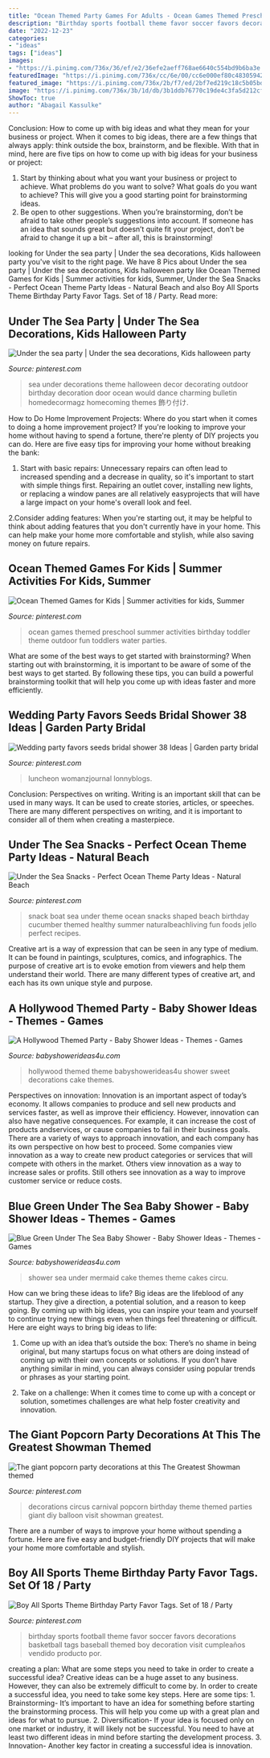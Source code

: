 ```yaml
---
title: "Ocean Themed Party Games For Adults - Ocean Games Themed Preschool Summer Activities Birthday Toddler Theme Outdoor Fun Toddlers Water Parties"
description: "Birthday sports football theme favor soccer favors decorations basketball tags baseball themed boy decoration visit cumpleaños vendido producto por"
date: "2022-12-23"
categories:
- "ideas"
tags: ["ideas"]
images:
- "https://i.pinimg.com/736x/36/ef/e2/36efe2aeff768ae6640c554bd9b6ba3e.jpg"
featuredImage: "https://i.pinimg.com/736x/cc/6e/00/cc6e000ef80c483059424270e2c5c8c1--homecoming-decorations-under-the-sea-decorations-prom.jpg"
featured_image: "https://i.pinimg.com/736x/2b/f7/ed/2bf7ed219c18c5b05bdd1c3093ca8dcd.jpg"
image: "https://i.pinimg.com/736x/3b/1d/db/3b1ddb76770c19de4c3fa5d212cf97c9.jpg"
ShowToc: true
author: "Abagail Kassulke"
---
```



Conclusion: How to come up with big ideas and what they mean for your business or project.
When it comes to big ideas, there are a few things that always apply: think outside the box, brainstorm, and be flexible. With that in mind, here are five tips on how to come up with big ideas for your business or project: 
1. Start by thinking about what you want your business or project to achieve. What problems do you want to solve? What goals do you want to achieve? This will give you a good starting point for brainstorming ideas. 
2. Be open to other suggestions. When you’re brainstorming, don’t be afraid to take other people’s suggestions into account. If someone has an idea that sounds great but doesn’t quite fit your project, don’t be afraid to change it up a bit – after all, this is brainstorming! 

	

		
looking for Under the sea party | Under the sea decorations, Kids halloween party you've visit to the right page. We have 8 Pics about Under the sea party | Under the sea decorations, Kids halloween party like Ocean Themed Games for Kids | Summer activities for kids, Summer, Under the Sea Snacks - Perfect Ocean Theme Party Ideas - Natural Beach and also Boy All Sports Theme Birthday Party Favor Tags. Set of 18 / Party. Read more:
		
    
## Under The Sea Party | Under The Sea Decorations, Kids Halloween Party

<img loading=lazy src="https://i.pinimg.com/736x/cc/6e/00/cc6e000ef80c483059424270e2c5c8c1--homecoming-decorations-under-the-sea-decorations-prom.jpg" onerror="this.onerror=null;this.src='https://tse4.mm.bing.net/th?id=OIP.JJwDARDw1jxzVsmz8QwFKAHaJ4&amp;pid=15.1';" alt="Under the sea party | Under the sea decorations, Kids halloween party">

_Source: pinterest.com_

>sea under decorations theme halloween decor decorating outdoor birthday decoration door ocean would dance charming bulletin homedecormagz homecoming themes 飾り付け. 

	

How to Do Home Improvement Projects: Where do you start when it comes to doing a home improvement project?
If you're looking to improve your home without having to spend a fortune, there're plenty of DIY projects you can do. Here are five easy tips for improving your home without breaking the bank:
1. Start with basic repairs: Unnecessary repairs can often lead to increased spending and a decrease in quality, so it's important to start with simple things first. Repairing an outlet cover, installing new lights, or replacing a window panes are all relatively easyprojects that will have a large impact on your home's overall look and feel.

2.Consider adding features: When you're starting out, it may be helpful to think about adding features that you don't currently have in your home. This can help make your home more comfortable and stylish, while also saving money on future repairs.

    
## Ocean Themed Games For Kids | Summer Activities For Kids, Summer

<img loading=lazy src="https://i.pinimg.com/736x/2b/f7/ed/2bf7ed219c18c5b05bdd1c3093ca8dcd.jpg" onerror="this.onerror=null;this.src='https://tse2.mm.bing.net/th?id=OIP.QVGB3sjo7dxI6hy9tLtjYwHaLF&amp;pid=15.1';" alt="Ocean Themed Games for Kids | Summer activities for kids, Summer">

_Source: pinterest.com_

>ocean games themed preschool summer activities birthday toddler theme outdoor fun toddlers water parties. 

	

What are some of the best ways to get started with brainstorming?
When starting out with brainstorming, it is important to be aware of some of the best ways to get started. By following these tips, you can build a powerful brainstorming toolkit that will help you come up with ideas faster and more efficiently.

    
## Wedding Party Favors Seeds Bridal Shower 38 Ideas | Garden Party Bridal

<img loading=lazy src="https://i.pinimg.com/originals/99/8d/24/998d24bfd3f99f0884f1fa2a59c06743.jpg" onerror="this.onerror=null;this.src='https://tse4.mm.bing.net/th?id=OIP.k3Z7OP90bogSbWqwQSsQ1AAAAA&amp;pid=15.1';" alt="Wedding party favors seeds bridal shower 38 Ideas | Garden party bridal">

_Source: pinterest.com_

>luncheon womanzjournal lonnyblogs. 

	

Conclusion: Perspectives on writing.
Writing is an important skill that can be used in many ways. It can be used to create stories, articles, or speeches. There are many different perspectives on writing, and it is important to consider all of them when creating a masterpiece.

    
## Under The Sea Snacks - Perfect Ocean Theme Party Ideas - Natural Beach

<img loading=lazy src="https://i.pinimg.com/736x/3b/1d/db/3b1ddb76770c19de4c3fa5d212cf97c9.jpg" onerror="this.onerror=null;this.src='https://tse3.mm.bing.net/th?id=OIP.RM37EYz9YNGkDO8RoRGMrgHaLH&amp;pid=15.1';" alt="Under the Sea Snacks - Perfect Ocean Theme Party Ideas - Natural Beach">

_Source: pinterest.com_

>snack boat sea under theme ocean snacks shaped beach birthday cucumber themed healthy summer naturalbeachliving fun foods jello perfect recipes. 

	

Creative art is a way of expression that can be seen in any type of medium. It can be found in paintings, sculptures, comics, and infographics. The purpose of creative art is to evoke emotion from viewers and help them understand their world. There are many different types of creative art, and each has its own unique style and purpose.

    
## A Hollywood Themed Party - Baby Shower Ideas - Themes - Games

<img loading=lazy src="http://www.babyshowerideas4u.com/wp-content/uploads/2014/01/526554_626300797401133_1353692776_n.jpg" onerror="this.onerror=null;this.src='https://tse2.mm.bing.net/th?id=OIP.8uVsPW6wjK6MO1rtBtHv8gHaFj&amp;pid=15.1';" alt="A Hollywood Themed Party - Baby Shower Ideas - Themes - Games">

_Source: babyshowerideas4u.com_

>hollywood themed theme babyshowerideas4u shower sweet decorations cake themes. 

	

Perspectives on innovation:
Innovation is an important aspect of today’s economy. It allows companies to produce and sell new products and services faster, as well as improve their efficiency. However, innovation can also have negative consequences. For example, it can increase the cost of products andservices, or cause companies to fail in their business goals. There are a variety of ways to approach innovation, and each company has its own perspective on how best to proceed. Some companies view innovation as a way to create new product categories or services that will compete with others in the market. Others view innovation as a way to increase sales or profits. Still others see innovation as a way to improve customer service or reduce costs.

    
## Blue Green Under The Sea Baby Shower - Baby Shower Ideas - Themes - Games

<img loading=lazy src="http://www.babyshowerideas4u.com/wp-content/uploads/2017/03/Blue-Green-Under-The-Sea-Baby-Shower-Tiered-Cake-600x869.jpg" onerror="this.onerror=null;this.src='https://tse2.mm.bing.net/th?id=OIP.kD6_Zv8_m2kc9thlAS2x8AHaKu&amp;pid=15.1';" alt="Blue Green Under The Sea Baby Shower - Baby Shower Ideas - Themes - Games">

_Source: babyshowerideas4u.com_

>shower sea under mermaid cake themes theme cakes circu. 

	

How can we bring these ideas to life?
Big ideas are the lifeblood of any startup. They give a direction, a potential solution, and a reason to keep going. By coming up with big ideas, you can inspire your team and yourself to continue trying new things even when things feel threatening or difficult. Here are eight ways to bring big ideas to life:
1. Come up with an idea that’s outside the box: There’s no shame in being original, but many startups focus on what others are doing instead of coming up with their own concepts or solutions. If you don’t have anything similar in mind, you can always consider using popular trends or phrases as your starting point.

2. Take on a challenge: When it comes time to come up with a concept or solution, sometimes challenges are what help foster creativity and innovation.

    
## The Giant Popcorn Party Decorations At This The Greatest Showman Themed

<img loading=lazy src="https://i.pinimg.com/736x/36/ef/e2/36efe2aeff768ae6640c554bd9b6ba3e.jpg" onerror="this.onerror=null;this.src='https://tse3.mm.bing.net/th?id=OIP.2OX-DNSTwtqB5920HkzW_gHaLG&amp;pid=15.1';" alt="The giant popcorn party decorations at this The Greatest Showman themed">

_Source: pinterest.com_

>decorations circus carnival popcorn birthday theme themed parties giant diy balloon visit showman greatest. 

	

There are a number of ways to improve your home without spending a fortune. Here are five easy and budget-friendly DIY projects that will make your home more comfortable and stylish.

    
## Boy All Sports Theme Birthday Party Favor Tags. Set Of 18 / Party

<img loading=lazy src="https://i.pinimg.com/originals/73/a5/9a/73a59accd167eb63d4b0988eb01ce876.jpg" onerror="this.onerror=null;this.src='https://tse4.mm.bing.net/th?id=OIP.ZZgw7CGz6sq2mKPnvI8QVgHaLH&amp;pid=15.1';" alt="Boy All Sports Theme Birthday Party Favor Tags. Set of 18 / Party">

_Source: pinterest.com_

>birthday sports football theme favor soccer favors decorations basketball tags baseball themed boy decoration visit cumpleaños vendido producto por. 

	

creating a plan: What are some steps you need to take in order to create a successful idea?
Creative ideas can be a huge asset to any business. However, they can also be extremely difficult to come by. In order to create a successful idea, you need to take some key steps. Here are some tips: 1. Brainstorming- It’s important to have an idea for something before starting the brainstorming process. This will help you come up with a great plan and ideas for what to pursue. 2. Diversification- If your idea is focused only on one market or industry, it will likely not be successful. You need to have at least two different ideas in mind before starting the development process. 3. Innovation- Another key factor in creating a successful idea is innovation.

